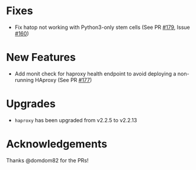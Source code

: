 # Fixes
- Fix hatop not working with Python3-only stem cells (See PR [#179](https://github.com/cloudfoundry-incubator/haproxy-boshrelease/pull/179), Issue [#160](https://github.com/cloudfoundry-incubator/haproxy-boshrelease/issues/160))

# New Features
- Add monit check for haproxy health endpoint to avoid deploying a non-running HAproxy (See PR [#177](https://github.com/cloudfoundry-incubator/haproxy-boshrelease/pull/177))

# Upgrades
- `haproxy` has been upgraded from v2.2.5 to v2.2.13

# Acknowledgements

Thanks @domdom82 for the PRs!
